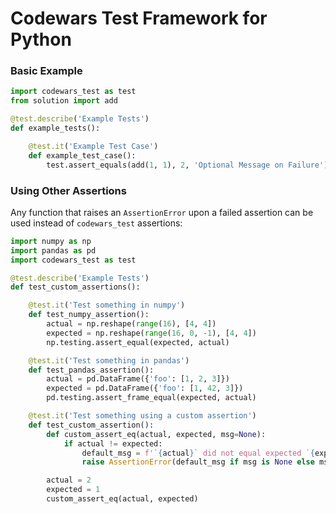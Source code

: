 # Codewars Test Framework for Python

### Basic Example

```python
import codewars_test as test
from solution import add

@test.describe('Example Tests')
def example_tests():

    @test.it('Example Test Case')
    def example_test_case():
        test.assert_equals(add(1, 1), 2, 'Optional Message on Failure')
```

### Using Other Assertions

Any function that raises an `AssertionError` upon a failed assertion can be used instead of `codewars_test` assertions:

```python
import numpy as np
import pandas as pd
import codewars_test as test

@test.describe('Example Tests')
def test_custom_assertions():

    @test.it('Test something in numpy')
    def test_numpy_assertion():
        actual = np.reshape(range(16), [4, 4])
        expected = np.reshape(range(16, 0, -1), [4, 4])
        np.testing.assert_equal(expected, actual)

    @test.it('Test something in pandas')
    def test_pandas_assertion():
        actual = pd.DataFrame({'foo': [1, 2, 3]})
        expected = pd.DataFrame({'foo': [1, 42, 3]})
        pd.testing.assert_frame_equal(expected, actual)

    @test.it('Test something using a custom assertion')
    def test_custom_assertion():
        def custom_assert_eq(actual, expected, msg=None):
            if actual != expected:
                default_msg = f'`{actual}` did not equal expected `{expected}`'
                raise AssertionError(default_msg if msg is None else msg)

        actual = 2
        expected = 1
        custom_assert_eq(actual, expected)
```

